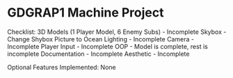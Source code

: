 # GDGRAP1 Machine Project
Checklist:
3D Models (1 Player Model, 6 Enemy Subs) - Incomplete
Skybox - Change Shybox Picture to Ocean
Lighting - Incomplete
Camera - Incomplete
Player Input - Incomplete
OOP - Model is complete, rest is incomplete
Documentation - Incomplete
Aesthetic - Incomplete

Optional Features Implemented:
None
